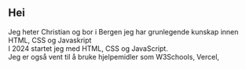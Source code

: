 ## Hei
Jeg heter Christian og bor i Bergen jeg har grunlegende kunskap innen HTML, CSS og Javaskript <br/>
I 2024 startet jeg med HTML, CSS og JavaScript. <br /> 
Jeg er også vent til å bruke hjelpemidler som W3Schools, Vercel,  


<!--
**Enforsix/Enforsix** is a ✨ _special_ ✨ repository because its `README.md` (this file) appears on your GitHub profile.

Here are some ideas to get you started:

- 🔭 I’m currently working on My HTML, CSS and JavaSkript 
- 🌱 I’m currently learning JavaSkript
- 👯 I’m looking to collaborate on Frontend/backend 
- 🤔 I’m looking for help with Finding work
- 💬 Ask me about ...
- 📫 How to reach me: ...
- 😄 Pronouns: ...
- ⚡ Fun fact: ...
-->
